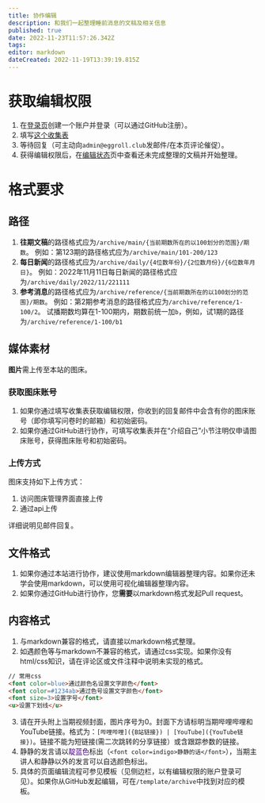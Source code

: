 ```yaml
---
title: 协作编辑
description: 和我们一起整理睡前消息的文稿及相关信息
published: true
date: 2022-11-23T11:57:26.342Z
tags: 
editor: markdown
dateCreated: 2022-11-19T13:39:19.815Z
---
```


# 获取编辑权限
1. 在[登录页](https://archive.bedtime.news/login)创建一个账户并登录（可以通过GitHub注册）。
2. 填写[这个收集表](https://forms.office.com/r/bmFjJpznxt)
3. 等待回复（可主动向`admin@eggroll.club`发邮件/在本页评论催促）。
4. 获得编辑权限后，在[编辑状态](/status)页中查看还未完成整理的文稿并开始整理。
# 格式要求
## 路径
1. **往期文稿**的路径格式应为`/archive/main/{当前期数所在的以100划分的范围}/期数`。
例如：第123期的路径格式应为`/archive/main/101-200/123`
2. **每日新闻**的路径格式应为`/archive/daily/{4位数年份}/{2位数月份}/{6位数年月日}`。
例如：2022年11月11日每日新闻的路径格式应为`/archive/daily/2022/11/221111`
3. **参考消息**的路径格式应为`/archive/reference/{当前期数所在的以100划分的范围}/期数`。
例如：第2期参考消息的路径格式应为`/archive/reference/1-100/2`。
试播期数均算在1-100期内，期数前统一加`b`，例如，试1期的路径为`/archive/reference/1-100/b1`

## 媒体素材
**图片**需上传至本站的图床。
### 获取图床账号
1. 如果你通过填写收集表获取编辑权限，你收到的回复邮件中会含有你的图床账号（即你填写问卷时的邮箱）和初始密码。
2. 如果你通过GitHub进行协作，可填写收集表并在“介绍自己”小节注明仅申请图床账号，获得图床账号和初始密码。
### 上传方式
图床支持如下上传方式：
1. 访问图床管理界面直接上传
2. 通过api上传

详细说明见邮件回复。

## 文件格式
1. 如果你通过本站进行协作，建议使用markdown编辑器整理内容。如果你还未学会使用markdown，可以使用可视化编辑器整理内容。
2. 如果你通过GitHub进行协作，您**需要**以markdown格式发起Pull request。

## 内容格式
1. 与markdown兼容的格式，请直接以markdown格式整理。
2. 如遇颜色等与markdown不兼容的格式，请通过css实现。如果你没有html/css知识，请在评论区或文件注释中说明未实现的格式。
```html
// 常用css
<font color=blue>通过颜色名设置文字颜色</font>
<font color=#1234ab>通过色号设置文字颜色</font>
<font size=3>设置字号</font>
<u>设置下划线</u>
```
3. 请在开头附上当期视频封面，图片序号为0。封面下方请标明当期哔哩哔哩和YouTube链接。格式为：`[哔哩哔哩]({B站链接}) | [YouTube]({YouTube链接})`。链接不能为短链接(需二次跳转的分享链接）或含跟踪参数的链接。
4. 静静的发言请以<font color=indigo>靛蓝色</font>标出（`<font color=indigo>静静的话</font>`），当期主讲人和静静以外的发言可以自选颜色标出。
5. 具体的页面编辑流程可参见模板（见侧边栏，以有编辑权限的账户登录可见）。如果你从GitHub发起编辑，可在`/template/archive`中找到对应的模板。

